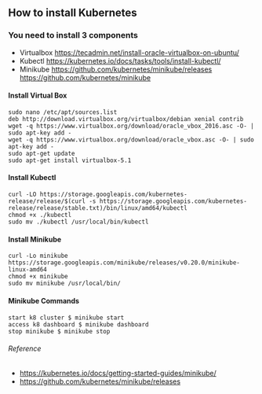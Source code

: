 ## How to install Kubernetes



### You need to install 3 components
- Virtualbox https://tecadmin.net/install-oracle-virtualbox-on-ubuntu/
- Kubectl https://kubernetes.io/docs/tasks/tools/install-kubectl/
- Minikube https://github.com/kubernetes/minikube/releases https://github.com/kubernetes/minikube

#### Install Virtual Box
```
sudo nano /etc/apt/sources.list
deb http://download.virtualbox.org/virtualbox/debian xenial contrib
wget -q https://www.virtualbox.org/download/oracle_vbox_2016.asc -O- | sudo apt-key add -
wget -q https://www.virtualbox.org/download/oracle_vbox.asc -O- | sudo apt-key add -
sudo apt-get update
sudo apt-get install virtualbox-5.1
```

#### Install Kubectl
```
curl -LO https://storage.googleapis.com/kubernetes-release/release/$(curl -s https://storage.googleapis.com/kubernetes-release/release/stable.txt)/bin/linux/amd64/kubectl
chmod +x ./kubectl
sudo mv ./kubectl /usr/local/bin/kubectl
```

#### Install Minikube
```
curl -Lo minikube https://storage.googleapis.com/minikube/releases/v0.20.0/minikube-linux-amd64
chmod +x minikube
sudo mv minikube /usr/local/bin/
```

#### Minikube Commands
```
start k8 cluster $ minikube start
access k8 dashboard $ minikube dashboard
stop minikube $ minikube stop
```

###### Reference
- https://kubernetes.io/docs/getting-started-guides/minikube/
- https://github.com/kubernetes/minikube/releases
